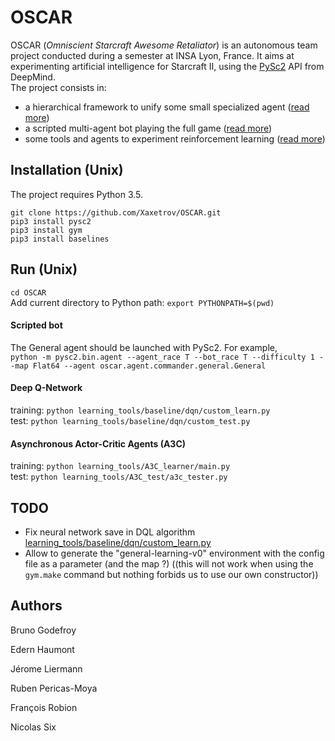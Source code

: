 # OSCAR

OSCAR (*Omniscient Starcraft Awesome Retaliator*) is an autonomous team project conducted during a semester at INSA Lyon, France. It aims at experimenting artificial intelligence for Starcraft II, using the [PySc2](https://github.com/deepmind/pysc2) API from DeepMind.    
The project consists in:
* a hierarchical framework to unify some small specialized agent ([read more](https://github.com/Xaxetrov/OSCAR/blob/master/docs/hierarchical_framework.md))
* a scripted multi-agent bot playing the full game ([read more](https://github.com/Xaxetrov/OSCAR/blob/master/docs/scripted_bot.md))
* some tools and agents to experiment reinforcement learning ([read more](https://github.com/Xaxetrov/OSCAR/blob/master/docs/reinforcement_learning.md))

## Installation (Unix)
The project requires Python 3.5.

`git clone https://github.com/Xaxetrov/OSCAR.git`   
`pip3 install pysc2`    
`pip3 install gym`    
`pip3 install baselines`   

## Run (Unix)
`cd OSCAR`    
Add current directory to Python path: `export PYTHONPATH=$(pwd)`

#### Scripted bot
The General agent should be launched with PySc2. For example,    
`python -m pysc2.bin.agent --agent_race T --bot_race T --difficulty 1 --map Flat64 --agent oscar.agent.commander.general.General`

#### Deep Q-Network
training: `python learning_tools/baseline/dqn/custom_learn.py`    
test: `python learning_tools/baseline/dqn/custom_test.py`    

#### Asynchronous Actor-Critic Agents (A3C)
training: `python learning_tools/A3C_learner/main.py`    
test: `python learning_tools/A3C_test/a3c_tester.py`


## TODO

* Fix neural network save in DQL algorithm [learning_tools/baseline/dqn/custom_learn.py](https://github.com/Xaxetrov/OSCAR/blob/master/learning_tools/baseline/dqn/custom_learn.py)
* Allow to generate the "general-learning-v0" environment with the config file as a parameter (and the map ?) ((this will not work when using the  `gym.make` command but nothing forbids us to use our own constructor))


## Authors

Bruno Godefroy

Edern Haumont

Jérome Liermann

Ruben Pericas-Moya

François Robion

Nicolas Six
